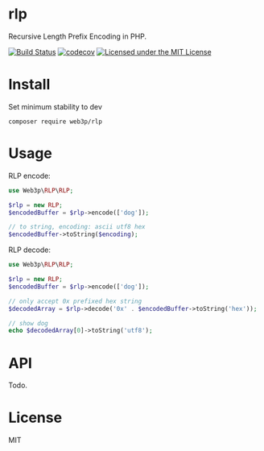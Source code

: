# rlp
Recursive Length Prefix Encoding in PHP.

[![Build Status](https://travis-ci.org/web3p/rlp.svg?branch=master)](https://travis-ci.org/web3p/rlp)
[![codecov](https://codecov.io/gh/web3p/rlp/branch/master/graph/badge.svg)](https://codecov.io/gh/web3p/rlp)
[![Licensed under the MIT License](https://img.shields.io/badge/License-MIT-blue.svg)](https://github.com/web3p/rlp/blob/master/LICENSE)

# Install

Set minimum stability to dev
```
composer require web3p/rlp
```

# Usage

RLP encode:
```php
use Web3p\RLP\RLP;

$rlp = new RLP;
$encodedBuffer = $rlp->encode(['dog']);

// to string, encoding: ascii utf8 hex
$encodedBuffer->toString($encoding);
```

RLP decode:
```php
use Web3p\RLP\RLP;

$rlp = new RLP;
$encodedBuffer = $rlp->encode(['dog']);

// only accept 0x prefixed hex string
$decodedArray = $rlp->decode('0x' . $encodedBuffer->toString('hex'));

// show dog
echo $decodedArray[0]->toString('utf8');
```

# API

Todo.

# License
MIT
